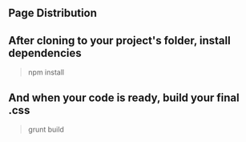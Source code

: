 ## Page Distribution

## After cloning to your project's folder, install dependencies
>npm install 

## And when your code is ready, build your final .css
>grunt build